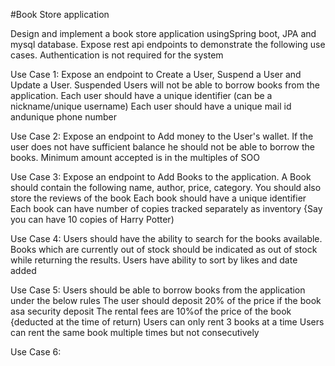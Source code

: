 #Book Store application

Design and implement a book store application usingSpring boot, JPA and mysql database. Expose rest api endpoints to demonstrate the following use cases. Authentication is not required for the system

Use Case 1:
Expose an endpoint to Create a User, Suspend a User and Update a User. Suspended Users will not be able to borrow books from the application.
Each user should have a unique identifier (can be a nickname/unique username) Each user should have a unique mail id andunique phone number



Use Case 2:
Expose an endpoint to Add money to the User's wallet.
If the user does not have sufficient balance he should not be able to borrow the books. Minimum amount accepted is in the multiples of SOO

Use Case 3:
Expose an endpoint to Add Books to the application.
A Book should contain the following name, author, price, category. You should also store the reviews of the book
Each book should have a unique identifier
Each book can have number of copies tracked separately as inventory {Say you can have 10 copies of Harry Potter)

Use Case 4:
Users should have the ability to search for the books available. Books which are currently out of stock should be indicated as out of stock while returning the results. Users have ability to sort by likes and date added

Use Case 5:
Users should be able to borrow books from the application under the below rules The user should deposit 20% of the price if the book asa security deposit
The rental fees are 10%of the price of the book {deducted at the time of return) Users can only rent 3 books at a time
Users can rent the same book multiple times but not consecutively


Use Case 6:
